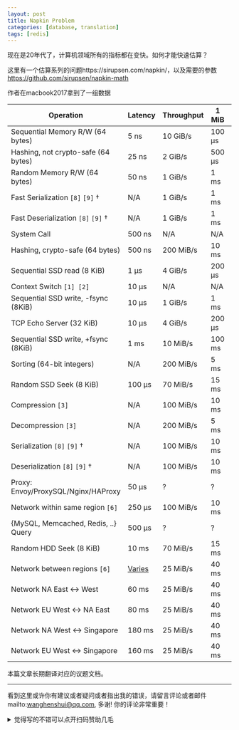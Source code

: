 ```yaml
---
layout: post
title: Napkin Problem
categories: [database, translation]
tags: [redis]
---
```


现在是20年代了，计算机领域所有的指标都在变快。如何才能快速估算？

这里有一个估算系列的问题https://sirupsen.com/napkin/，以及需要的参数 https://github.com/sirupsen/napkin-math

作者在macbook2017拿到了一组数据

| Operation                           | Latency                                  | Throughput | 1 MiB  | 1 GiB  |
| ----------------------------------- | ---------------------------------------- | ---------- | ------ | ------ |
| Sequential Memory R/W (64 bytes)    | 5 ns                                     | 10 GiB/s   | 100 μs | 100 ms |
| Hashing, not crypto-safe (64 bytes) | 25 ns                                    | 2 GiB/s    | 500 μs | 500 ms |
| Random Memory R/W (64 bytes)        | 50 ns                                    | 1 GiB/s    | 1 ms   | 1 s    |
| Fast Serialization `[8]` `[9]` †    | N/A                                      | 1 GiB/s    | 1 ms   | 1s     |
| Fast Deserialization `[8]` `[9]` †  | N/A                                      | 1 GiB/s    | 1 ms   | 1s     |
| System Call                         | 500 ns                                   | N/A        | N/A    | N/A    |
| Hashing, crypto-safe (64 bytes)     | 500 ns                                   | 200 MiB/s  | 10 ms  | 10s    |
| Sequential SSD read (8 KiB)         | 1 μs                                     | 4 GiB/s    | 200 μs | 200 ms |
| Context Switch `[1] [2]`            | 10 μs                                    | N/A        | N/A    | N/A    |
| Sequential SSD write, -fsync (8KiB) | 10 μs                                    | 1 GiB/s    | 1 ms   | 1 s    |
| TCP Echo Server (32 KiB)            | 10 μs                                    | 4 GiB/s    | 200 μs | 200 ms |
| Sequential SSD write, +fsync (8KiB) | 1 ms                                     | 10 MiB/s   | 100 ms | 2 min  |
| Sorting (64-bit integers)           | N/A                                      | 200 MiB/s  | 5 ms   | 5 s    |
| Random SSD Seek (8 KiB)             | 100 μs                                   | 70 MiB/s   | 15 ms  | 15 s   |
| Compression `[3]`                   | N/A                                      | 100 MiB/s  | 10 ms  | 10s    |
| Decompression `[3]`                 | N/A                                      | 200 MiB/s  | 5 ms   | 5s     |
| Serialization `[8]` `[9]` †         | N/A                                      | 100 MiB/s  | 10 ms  | 10s    |
| Deserialization `[8]` `[9]` †       | N/A                                      | 100 MiB/s  | 10 ms  | 10s    |
| Proxy: Envoy/ProxySQL/Nginx/HAProxy | 50 μs                                    | ?          | ?      | ?      |
| Network within same region `[6]`    | 250 μs                                   | 100 MiB/s  | 10 ms  | 10s    |
| {MySQL, Memcached, Redis, ..} Query | 500 μs                                   | ?          | ?      | ?      |
| Random HDD Seek (8 KiB)             | 10 ms                                    | 70 MiB/s   | 15 ms  | 15 s   |
| Network between regions `[6]`       | [Varies](https://www.cloudping.co/grid#) | 25 MiB/s   | 40 ms  | 40s    |
| Network NA East <-> West            | 60 ms                                    | 25 MiB/s   | 40 ms  | 40s    |
| Network EU West <-> NA East         | 80 ms                                    | 25 MiB/s   | 40 ms  | 40s    |
| Network NA West <-> Singapore       | 180 ms                                   | 25 MiB/s   | 40 ms  | 40s    |
| Network EU West <-> Singapore       | 160 ms                                   | 25 MiB/s   | 40 ms  | 40s    |



本篇文章长期翻译对应的议题文档。




---

看到这里或许你有建议或者疑问或者指出我的错误，请留言评论或者邮件mailto:wanghenshui@qq.com, 多谢!  你的评论非常重要！

<details>
<summary>觉得写的不错可以点开扫码赞助几毛</summary>
<img src="https://wanghenshui.github.io/assets/wepay.png" alt="微信转账">
</details>

